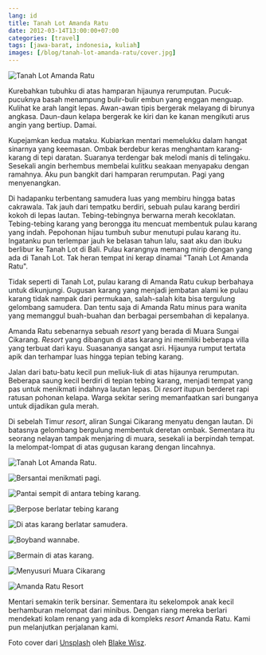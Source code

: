 ```yaml
---
lang: id
title: Tanah Lot Amanda Ratu
date: 2012-03-14T13:00:00+07:00
categories: [travel]
tags: [jawa-barat, indonesia, kuliah]
images: [/blog/tanah-lot-amanda-ratu/cover.jpg]
---
```

![Tanah Lot Amanda Ratu](cover.jpg)

Kurebahkan tubuhku di atas hamparan hijaunya rerumputan. Pucuk-pucuknya basah menampung bulir-bulir embun yang enggan menguap. Kulihat ke arah langit lepas. Awan-awan tipis bergerak melayang di birunya angkasa. Daun-daun kelapa bergerak ke kiri dan ke kanan mengikuti arus angin yang bertiup. Damai.

Kupejamkan kedua mataku. Kubiarkan mentari memelukku dalam hangat sinarnya yang keemasan. Ombak berdebur keras menghantam karang-karang di tepi daratan. Suaranya terdengar bak melodi manis di telingaku. Sesekali angin berhembus membelai kulitku seakaan menyapaku dengan ramahnya. Aku pun bangkit dari hamparan rerumputan. Pagi yang menyenangkan.

Di hadapanku terbentang samudera luas yang membiru hingga batas cakrawala. Tak jauh dari tempatku berdiri, sebuah pulau karang berdiri kokoh di lepas lautan. Tebing-tebingnya berwarna merah kecoklatan. Tebing-tebing karang yang berongga itu mencuat membentuk pulau karang yang indah. Pepohonan hijau tumbuh subur menutupi pulau karang itu. Ingatanku pun terlempar jauh ke belasan tahun lalu, saat aku dan ibuku berlibur ke Tanah Lot di Bali. Pulau karangnya memang mirip dengan yang ada di Tanah Lot. Tak heran tempat ini kerap dinamai "Tanah Lot Amanda Ratu".

Tidak seperti di Tanah Lot, pulau karang di Amanda Ratu cukup berbahaya untuk dikunjungi. Gugusan karang yang menjadi jembatan alami ke pulau karang tidak nampak dari permukaan, salah-salah kita bisa tergulung gelombang samudera. Dan tentu saja di Amanda Ratu minus para wanita yang memanggul buah-buahan dan berbagai persembahan di kepalanya.

Amanda Ratu sebenarnya sebuah *resort* yang berada di Muara Sungai Cikarang. *Resort* yang dibangun di atas karang ini memiliki beberapa villa yang terbuat dari kayu. Suasananya sangat asri. Hijaunya rumput tertata apik dan terhampar luas hingga tepian tebing karang.

Jalan dari batu-batu kecil pun meliuk-liuk di atas hijaunya rerumputan. Beberapa saung kecil berdiri di tepian tebing karang, menjadi tempat yang pas untuk menikmati indahnya lautan lepas. Di *resort* itupun berderet rapi ratusan pohonan kelapa. Warga sekitar sering memanfaatkan sari bunganya untuk dijadikan gula merah.

Di sebelah Timur *resort*, aliran Sungai Cikarang menyatu dengan lautan. Di batasnya gelombang bergulung membentuk deretan ombak. Sementara itu seorang nelayan tampak menjaring di muara, sesekali ia berpindah tempat. Ia melompat-lompat di atas gugusan karang dengan lincahnya.

![Tanah Lot Amanda Ratu.](01-amanda-ratu.jpg)

![Bersantai menikmati pagi.](02-amanda-ratu.jpg)

![Pantai sempit di antara tebing karang.](03-pantai-sempit-di-antara-tebing-karang.jpg)

![Berpose berlatar tebing karang](04-nk-08.jpg)

![Di atas karang berlatar samudera.](05-di-atas-karang.jpg)

![Boyband wannabe.](06-boyband-wannabe.jpg)

![Bermain di atas karang.](07-bermain-di-atas-karang.jpg)

![Menyusuri Muara Cikarang](08-menyusuri-amanda-ratu.jpg)

![Amanda Ratu Resort](09-amanda-ratu-resort.jpg)

Mentari semakin terik bersinar. Sementara itu sekelompok anak kecil berhamburan melompat dari minibus. Dengan riang mereka berlari mendekati kolam renang yang ada di kompleks *resort* Amanda Ratu. Kami pun melanjutkan perjalanan kami.

Foto cover dari [Unsplash](https://unsplash.com/photos/2wd0CwmmloM) oleh [Blake Wisz](https://unsplash.com/@blakewisz).
